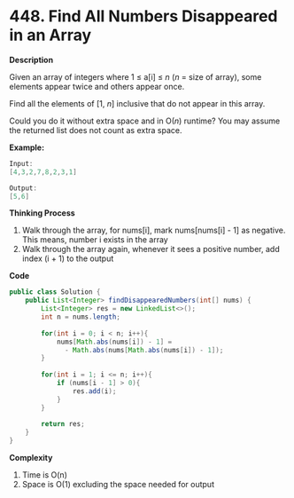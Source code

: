 # 448. Find All Numbers Disappeared in an Array

**Description**

Given an array of integers where 1 ≤ a[i] ≤ *n* (*n* = size of array), some elements appear twice and others appear once.

Find all the elements of [1, *n*] inclusive that do not appear in this array.

Could you do it without extra space and in O(*n*) runtime? You may assume the returned list does not count as extra space.

**Example:**

```java
Input:
[4,3,2,7,8,2,3,1]

Output:
[5,6]
```

**Thinking Process**

1. Walk through the array, for nums[i], mark nums[nums[i] - 1] as negative. This means, number i exists in the array
2. Walk through the array again, whenever it sees a positive number, add index (i + 1) to the output

**Code**

```java
public class Solution {
    public List<Integer> findDisappearedNumbers(int[] nums) {
        List<Integer> res = new LinkedList<>();
        int n = nums.length;
        
        for(int i = 0; i < n; i++){
            nums[Math.abs(nums[i]) - 1] = 
              - Math.abs(nums[Math.abs(nums[i]) - 1]);
        }
        
        for(int i = 1; i <= n; i++){
            if (nums[i - 1] > 0){
                res.add(i);
            }
        }
        
        return res;
    }
}
```

**Complexity**

1. Time is O(n)
2. Space is O(1) excluding the space needed for output